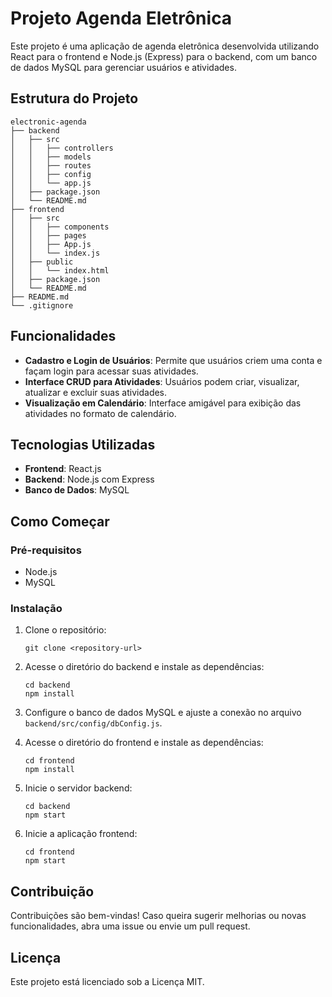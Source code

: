 # Projeto Agenda Eletrônica

Este projeto é uma aplicação de agenda eletrônica desenvolvida utilizando React para o frontend e Node.js (Express) para o backend, com um banco de dados MySQL para gerenciar usuários e atividades.

## Estrutura do Projeto

```
electronic-agenda
├── backend
│   ├── src
│   │   ├── controllers
│   │   ├── models
│   │   ├── routes
│   │   ├── config
│   │   └── app.js
│   ├── package.json
│   └── README.md
├── frontend
│   ├── src
│   │   ├── components
│   │   ├── pages
│   │   ├── App.js
│   │   └── index.js
│   ├── public
│   │   └── index.html
│   ├── package.json
│   └── README.md
├── README.md
└── .gitignore
```

## Funcionalidades

- **Cadastro e Login de Usuários**: Permite que usuários criem uma conta e façam login para acessar suas atividades.
- **Interface CRUD para Atividades**: Usuários podem criar, visualizar, atualizar e excluir suas atividades.
- **Visualização em Calendário**: Interface amigável para exibição das atividades no formato de calendário.

## Tecnologias Utilizadas

- **Frontend**: React.js
- **Backend**: Node.js com Express
- **Banco de Dados**: MySQL

## Como Começar

### Pré-requisitos

- Node.js
- MySQL

### Instalação

1. Clone o repositório:
   ```
   git clone <repository-url>
   ```

2. Acesse o diretório do backend e instale as dependências:
   ```
   cd backend
   npm install
   ```

3. Configure o banco de dados MySQL e ajuste a conexão no arquivo `backend/src/config/dbConfig.js`.

4. Acesse o diretório do frontend e instale as dependências:
   ```
   cd frontend
   npm install
   ```

5. Inicie o servidor backend:
   ```
   cd backend
   npm start
   ```

6. Inicie a aplicação frontend:
   ```
   cd frontend
   npm start
   ```

## Contribuição

Contribuições são bem-vindas! Caso queira sugerir melhorias ou novas funcionalidades, abra uma issue ou envie um pull request.

## Licença

Este projeto está licenciado sob a Licença MIT.

